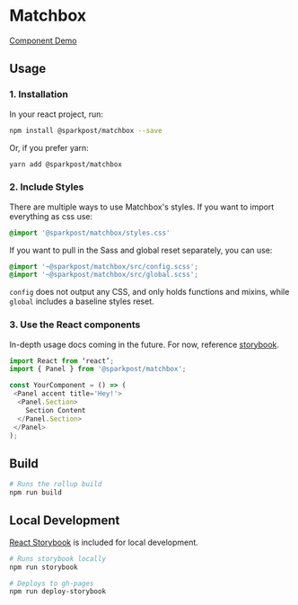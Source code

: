 # Matchbox

[Component Demo](https://sparkpost.github.io/matchbox/)

## Usage
### 1. Installation

In your react project, run:
```bash
npm install @sparkpost/matchbox --save
```
Or, if you prefer yarn:
```bash
yarn add @sparkpost/matchbox
```

### 2. Include Styles
There are multiple ways to use Matchbox's styles. If you want to import everything as css use:
```css
@import '@sparkpost/matchbox/styles.css'
```

If you want to pull in the Sass and global reset separately, you can use:
```css
@import '~@sparkpost/matchbox/src/config.scss';
@import '~@sparkpost/matchbox/src/global.scss';
```
`config` does not output any CSS, and only holds functions and mixins, while `global` includes a baseline styles reset. 


### 3. Use the React components
In-depth usage docs coming in the future. For now, reference [storybook](https://sparkpost.github.io/matchbox/).
```js
import React from ‘react’;
import { Panel } from '@sparkpost/matchbox';

const YourComponent = () => (
 <Panel accent title='Hey!'>
  <Panel.Section>
    Section Content
  </Panel.Section>
 </Panel>
);
```

## Build
```bash
# Runs the rollup build
npm run build
```

## Local Development
[React Storybook](https://github.com/storybooks/storybook) is included for local development.
```bash
# Runs storybook locally
npm run storybook

# Deploys to gh-pages
npm run deploy-storybook
```
